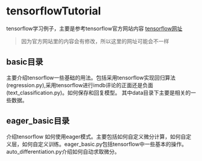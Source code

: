 # tensorflowTutorial
tensorflow学习例子，主要是参考tensorflow官方网站内容
[tensorflow网址](https://www.tensorflow.org/tutorials/?hl=zh-cn)

> 因为官方网站里的内容会有修改，所以这里的网址可能会不一样

## basic目录
主要介绍tensorflow一些基础的用法。包括采用tensorflow实现回归算法(regression.py),采用tensorflow进行imdb评论的正面还是负面(text_classification.py)。如何保存和回复模型。
其中data目录下主要是相关的一些数据。

## eager_basic目录
介绍tensorflow 如何使用eager模式。主要包括如何自定义微分计算，如何自定义层，如何自定义训练。eager_basic.py包括tensorflow中一些基本的操作。
auto_differentiation.py介绍如何自动求取微分。